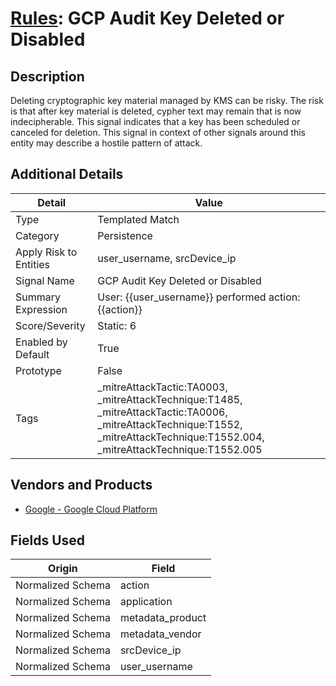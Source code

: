 # [Rules](README.md): GCP Audit Key Deleted or Disabled

## Description
Deleting cryptographic key material managed by KMS can be risky. The risk is that after key material is deleted, cypher text may remain that is now indecipherable. This signal indicates that a key has been scheduled or canceled for deletion. This signal in context of other signals around this entity may describe a hostile pattern of attack.

## Additional Details
|Detail|Value|
|----|----|
|Type|Templated Match|
|Category|Persistence|
|Apply Risk to Entities|user_username, srcDevice_ip|
|Signal Name|GCP Audit Key Deleted or Disabled|
|Summary Expression|User: {{user_username}} performed action: {{action}}|
|Score/Severity|Static: 6|
|Enabled by Default|True|
|Prototype|False|
|Tags|_mitreAttackTactic:TA0003, _mitreAttackTechnique:T1485, _mitreAttackTactic:TA0006, _mitreAttackTechnique:T1552, _mitreAttackTechnique:T1552.004, _mitreAttackTechnique:T1552.005|
## Vendors and Products
- [Google - Google Cloud Platform](../products/dcc85cfc-a698-4d09-87de-f2c723f3ad07.md)


## Fields Used

|Origin|Field|
|----|----|
|Normalized Schema|action|
|Normalized Schema|application|
|Normalized Schema|metadata_product|
|Normalized Schema|metadata_vendor|
|Normalized Schema|srcDevice_ip|
|Normalized Schema|user_username|


